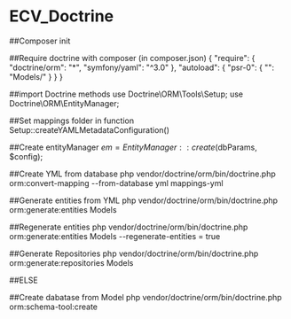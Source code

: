 # ECV_Doctrine

##Composer init

##Require doctrine with composer (in composer.json)
	{
	  "require": {
	    "doctrine/orm": "*",
	    "symfony/yaml": "^3.0"
	  },
	    "autoload": {
	    "psr-0": {
	      "": "Models/"
	    }
	  }
	}

##import Doctrine methods
	use Doctrine\ORM\Tools\Setup;
	use Doctrine\ORM\EntityManager;

##Set mappings folder in function Setup::createYAMLMetadataConfiguration()

##Create entityManager
	$em = EntityManager::create($dbParams, $config);

##Create YML from database
	php vendor/doctrine/orm/bin/doctrine.php orm:convert-mapping --from-database yml mappings-yml

##Generate entities from YML
	php vendor/doctrine/orm/bin/doctrine.php orm:generate:entities Models

##Regenerate entities
	php vendor/doctrine/orm/bin/doctrine.php orm:generate:entities Models --regenerate-entities = true

##Generate Repositories
	php vendor/doctrine/orm/bin/doctrine.php orm:generate:repositories Models

##ELSE

##Create dabatase from Model
	php vendor/doctrine/orm/bin/doctrine.php orm:schema-tool:create

